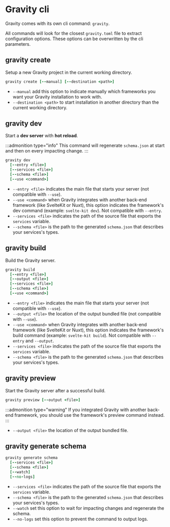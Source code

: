 # Gravity cli

Gravity comes with its own cli command: `gravity`.

All commands will look for the closest `gravity.toml` file to extract configuration options. These options can be overwritten by the cli parameters.

## gravity create

Setup a new Gravity project in the current working directory.

```coffee
gravity create [--manual] [--destination <path>]
```

- `--manual` add this option to indicate manually which frameworks you want your Gravity installation to work with.
- `--destination <path>` to start installation in another directory than the current working directory.

## gravity dev

Start a **dev server** with **hot reload**.

:::admonition type="info"
This command will regenerate `schema.json` at start and then on every impacting change.
:::

```coffee
gravity dev
  [--entry <file>]
  [--services <file>]
  [--schema <file>]
  [--use <command>]
```

- `--entry <file>` indicates the main file that starts your server (not compatible with `--use`).
- `--use <command>` when Gravity integrates with another back-end framework (like SvelteKit or Nuxt), this option indicates the framework's dev command (example: `svelte-kit dev`). Not compatible with `--entry`.
- `--services <file>` indicates the path of the source file that exports the `services` variable.
- `--schema <file>` is the path to the generated `schema.json` that describes your services's types.


## gravity build

Build the Gravity server.

```coffee
gravity build
  [--entry <file>]
  [--output <file>]
  [--services <file>]
  [--schema <file>]
  [--use <command>]
```

- `--entry <file>` indicates the main file that starts your server (not compatible with `--use`).
- `--output <file>` the location of the output bundled file (not compatible with `--use`).
- `--use <command>` when Gravity integrates with another back-end framework (like SvelteKit or Nuxt), this option indicates the framework's build command (example: `svelte-kit build`). Not compatible with `--entry` and `--output`.
- `--services <file>` indicates the path of the source file that exports the `services` variable.
- `--schema <file>` is the path to the generated `schema.json` that describes your services's types.

## gravity preview

Start the Gravity server after a successful build.

```coffee
gravity preview [--output <file>]
```

:::admonition type="warning"
If you integrated Gravity with another back-end framework, you should use the framework's preview command instead.
:::

- `--output <file>` the location of the output bundled file.

## gravity generate schema

```coffee
gravity generate schema
  [--services <file>]
  [--schema <file>]
  [--watch]
  [--no-logs]
```

- `--services <file>` indicates the path of the source file that exports the `services` variable.
- `--schema <file>` is the path to the generated `schema.json` that describes your services's types.
- `--watch` set this option to wait for impacting changes and regenerate the schema.
- `--no-logs` set this option to prevent the command to output logs.
